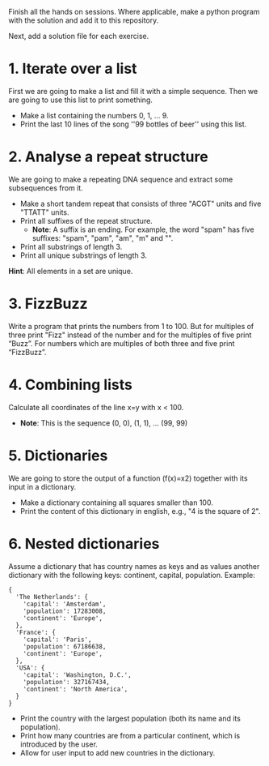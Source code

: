 Finish all the hands on sessions. Where applicable, make a python program with
the solution and add it to this repository.

Next, add a solution file for each exercise.

# 1. Iterate over a list

First we are going to make a list and fill it with a simple sequence. Then we
are going to use this list to print something.
- Make a list containing the numbers 0, 1, ... 9.
- Print the last 10 lines of the song ''99 bottles of beer'' using this list.

# 2. Analyse a repeat structure

We are going to make a repeating DNA sequence and extract some subsequences
from it.
- Make a short tandem repeat that consists of three "ACGT" units and five
"TTATT" units.
- Print all suffixes of the repeat structure.
  - **Note**: A suffix is an ending. For example, the word "spam" has five
  suffixes: "spam", "pam", "am", "m" and "".
- Print all substrings of length 3.
- Print all unique substrings of length 3.

**Hint**: All elements in a set are unique.

# 3. FizzBuzz

Write a program that prints the numbers from 1 to 100.
But for multiples of three print "Fizz" instead of the
number and for the multiples of five print “Buzz”.
For numbers which are multiples of both three and five print “FizzBuzz”.

# 4. Combining lists

Calculate all coordinates of the line x=y with x < 100.
- **Note**: This is the sequence (0, 0), (1, 1), ... (99, 99)

# 5. Dictionaries

We are going to store the output of a function (f(x)=x2) together with its
input in a dictionary.
- Make a dictionary containing all squares smaller than 100.
- Print the content of this dictionary in english, e.g., "4 is the square of 2".


# 6. Nested dictionaries

Assume a dictionary that has country names as keys and as values another
dictionary with the following keys: continent, capital, population. Example:

    {
      'The Netherlands': {
        'capital': 'Amsterdam',
        'population': 17283008,
        'continent': 'Europe',
      },
      'France': {
        'capital': 'Paris',
        'population': 67186638,
        'continent': 'Europe',
      },
      'USA': {
        'capital': 'Washington, D.C.',
        'population': 327167434,
        'continent': 'North America',
      }
    }

- Print the country with the largest population (both its name and its population).
- Print how many countries are from a particular continent, which is introduced
by the user.
- Allow for user input to add new countries in the dictionary.
